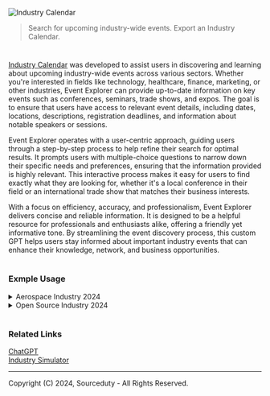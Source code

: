 ![Industry Calendar](https://github.com/user-attachments/assets/7a70c5b2-408d-446a-a00a-3d8ce8d2ad4f)

> Search for upcoming industry-wide events. Export an Industry Calendar.

#

[Industry Calendar](https://chatgpt.com/g/g-2WkaVIS7F-industry-calendar) was developed to assist users in discovering and learning about upcoming industry-wide events across various sectors. Whether you're interested in fields like technology, healthcare, finance, marketing, or other industries, Event Explorer can provide up-to-date information on key events such as conferences, seminars, trade shows, and expos. The goal is to ensure that users have access to relevant event details, including dates, locations, descriptions, registration deadlines, and information about notable speakers or sessions.

Event Explorer operates with a user-centric approach, guiding users through a step-by-step process to help refine their search for optimal results. It prompts users with multiple-choice questions to narrow down their specific needs and preferences, ensuring that the information provided is highly relevant. This interactive process makes it easy for users to find exactly what they are looking for, whether it's a local conference in their field or an international trade show that matches their business interests.

With a focus on efficiency, accuracy, and professionalism, Event Explorer delivers concise and reliable information. It is designed to be a helpful resource for professionals and enthusiasts alike, offering a friendly yet informative tone. By streamlining the event discovery process, this custom GPT helps users stay informed about important industry events that can enhance their knowledge, network, and business opportunities.

#
### Exmple Usage

<details><summary>Aerospace Industry 2024</summary>
<br>

January 2024
- International Conference on Sustainable Aviation: February 5-6, Berlin, Germany
- International Conference on Sustainable Aviation: March 13-14, New York, USA
- 35th Annual Women in Aviation International Conference: March 18-19, Orlando, Florida, USA
- International Conference on Aviation Management and Flight: March 21-23, Singapore

April 2024
- Passenger Terminal Expo & Conference: April 11-12, Frankfurt, Germany
- Aerospace Tech Week Europe: April 16-18, Munich, Germany
- World Aviation Training Summit: April 17-18, Orlando, Florida, USA
- International Conference on Aviation and Air Transportation: April 29 - May 2, Amsterdam, Netherlands

May 2024
- Aviation Festival Americas 2024: May 13-14, Miami, FL, USA
- European Business Aviation Convention & Exhibition (EBACE): May 17-18, Geneva, Switzerland
- Business of Airports Conference: May 28-30, Miami, FL, USA

June 2024
- CBAA’s 2024 Convention and Exhibition: June 10-12, Saint-Hubert, Quebec, Canada
- International Aviation Safety Conference: June 11-13, Washington, D.C., USA
- Paris Air Show: June 16-22, Paris, France
- International Conference on Aviation and Air Transportation: June 21-22, Venice, Italy
- SMART Airports & Regions 2024 Conference & Exhibition: June 22-23, Denver, Colorado, USA

July 2024
- International Conference on Civil and Recreational Aviation: July 10-12, London, UK
- AIAA Aviation and Aeronautics Forum and Exposition: July 26-27, Las Vegas, Nevada, USA
- Advanced Air Mobility Symposium (AAM 2024): July 29 - August 2, Montreal, Canada

August 2024
- CAPA Airline Leader Summit LATAM: August 22-23, Port of Spain, Trinidad and Tobago

September 2024
- Air Charter Expo: September 9-12, London, UK
- Global Aerospace Summit: September 10-11, Washington, D.C., USA
- World Aviation Festival: October 8-10, Amsterdam, Netherlands

October 2024
- MRO Europe: October 8-10, Barcelona, Spain
- Focus Summit+ 2024: October 22-24, Istanbul, Turkey
- NBAA Business Aviation Convention & Exhibition (NBAA-BACE): October 22-24, Las Vegas, NV, USA

November 2024
- CAPA Airline Leader Summit & Sustainability Awards Asia: November 5-6, Hong Kong
- Dubai Airshow: November 17-21, Dubai, UAE

December 2024
- International Conference on Mechanical and Aerospace Engineering: December 28-29, Mississauga, Canada

<br>
</details>
<details><summary>Open Source Industry 2024</summary>
<br>

Upcoming Open Source Events:

Conferences and Summits:
1. Open Source Summit Japan - October 28-29, 2024, Tokyo, Japan
   - A premier event for developers and technologists to collaborate and learn about the latest open-source technologies.

2. Open Source Summit EU 2024 - September 16-18, 2024
   - A significant event bringing together the open-source community to discuss challenges, share insights, and foster innovation.

3. GitHub Universe 2024 - October 29-30, 2024, San Francisco, CA (Hybrid)
   - A large gathering for developers to explore the latest in AI, security, and developer experience with GitHub.

Hackathons:
1. Princeton Open Hackathon 2024 - June 4-14, 2024 (Hybrid)
   - Designed for computational scientists and researchers to optimize applications with expert guidance.

2. Hack Kosice - April 6-7, 2024, Kosice, Slovakia
   - A vibrant hackathon attracting participants from across Europe to work on innovative projects.

3. Los Altos Hacks VIII - April 6-7, 2024, Sunnyvale, CA
   - A student-run hackathon aimed at high school and college students, providing tools, mentorship, and workshops.

Workshops and Webinars:
- WasmCon 2024 - November 11-12, 2024, Salt Lake City, UT
  - A focused event for developers interested in WebAssembly, offering workshops, sessions, and networking opportunities.

Meetups:
- Nerdearla 2024 - September 24-28, 2024 (Hybrid)
  - Offers a variety of talks, workshops, and live discussions, providing a platform for networking and learning in a community-oriented environment.

<br>
</details>

#
### Related Links

[ChatGPT](https://github.com/sourceduty/ChatGPT)
<br>
[Industry Simulator](https://github.com/sourceduty/Industry_Simulator)

***
Copyright (C) 2024, Sourceduty - All Rights Reserved.
